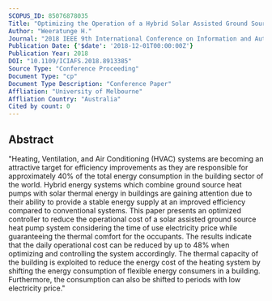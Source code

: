 ```yaml
---
SCOPUS_ID: 85076878035
Title: "Optimizing the Operation of a Hybrid Solar Assisted Ground Source Heat Pump System"
Author: "Weeratunge H."
Journal: "2018 IEEE 9th International Conference on Information and Automation for Sustainability, ICIAfS 2018"
Publication Date: {'$date': '2018-12-01T00:00:00Z'}
Publication Year: 2018
DOI: "10.1109/ICIAFS.2018.8913385"
Source Type: "Conference Proceeding"
Document Type: "cp"
Document Type Description: "Conference Paper"
Affliation: "University of Melbourne"
Affliation Country: "Australia"
Cited by count: 0
---
```


## Abstract
"Heating, Ventilation, and Air Conditioning (HVAC) systems are becoming an attractive target for efficiency improvements as they are responsible for approximately 40% of the total energy consumption in the building sector of the world. Hybrid energy systems which combine ground source heat pumps with solar thermal energy in buildings are gaining attention due to their ability to provide a stable energy supply at an improved efficiency compared to conventional systems. This paper presents an optimized controller to reduce the operational cost of a solar assisted ground source heat pump system considering the time of use electricity price while guaranteeing the thermal comfort for the occupants. The results indicate that the daily operational cost can be reduced by up to 48% when optimizing and controlling the system accordingly. The thermal capacity of the building is exploited to reduce the energy cost of the heating system by shifting the energy consumption of flexible energy consumers in a building. Furthermore, the consumption can also be shifted to periods with low electricity price."
